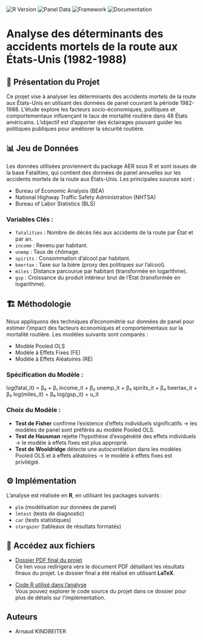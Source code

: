 ![R Version](https://img.shields.io/badge/R-4.0%2B-blue)
![Panel Data](https://img.shields.io/badge/Analyse-Donn%C3%A9es%20Panel-brightgreen)
![Framework](https://img.shields.io/badge/M%C3%A9thode-Econom%C3%A9trie-orange)
![Documentation](https://img.shields.io/badge/Documentation-LaTeX-lightgrey)

# Analyse des déterminants des accidents mortels de la route aux États-Unis (1982-1988)

## 📌 Présentation du Projet

Ce projet vise à analyser les déterminants des accidents mortels de la route aux États-Unis en utilisant des données de panel couvrant la période 1982-1988. L’étude explore les facteurs socio-économiques, politiques et comportementaux influençant le taux de mortalité routière dans 48 États américains. L’objectif est d’apporter des éclairages pouvant guider les politiques publiques pour améliorer la sécurité routière.

## 📊 Jeu de Données

Les données utilisées proviennent du package AER sous R et sont issues de la base Fatalities, qui contient des données de panel annuelles sur les accidents mortels de la route aux États-Unis. Les principales sources sont :

- Bureau of Economic Analysis (BEA)
- National Highway Traffic Safety Administration (NHTSA)
- Bureau of Labor Statistics (BLS)

### Variables Clés :
- `fatalities` : Nombre de décès liés aux accidents de la route par État et par an.
- `income` : Revenu par habitant.
- `unemp` : Taux de chômage.
- `spirits` : Consommation d’alcool par habitant.
- `beertax` : Taxe sur la bière (proxy des politiques sur l’alcool).
- `miles` : Distance parcourue par habitant (transformée en logarithme).
- `gsp` : Croissance du produit intérieur brut de l’État (transformée en logarithme).

## 🏗 Méthodologie

Nous appliquons des techniques d’économétrie sur données de panel pour estimer l’impact des facteurs économiques et comportementaux sur la mortalité routière. Les modèles suivants sont comparés :

- Modèle Pooled OLS
- Modèle à Effets Fixes (FE)
- Modèle à Effets Aléatoires (RE)

### Spécification du Modèle :

log(fatal_it) = β₀ + β₁ income_it + β₂ unemp_it + β₃ spirits_it + β₄ beertax_it + β₅ log(miles_it) + β₆ log(gsp_it) + u_it

### Choix du Modèle :
- **Test de Fisher** confirme l’existence d’effets individuels significatifs → les modèles de panel sont préférés au modèle Pooled OLS.
- **Test de Hausman** rejette l’hypothèse d’exogénéité des effets individuels → le modèle à effets fixes est plus approprié.
- **Test de Wooldridge** détecte une autocorrélation dans les modèles Pooled OLS et à effets aléatoires → le modèle à effets fixes est privilégié.

## ⚙️ Implémentation

L’analyse est réalisée en **R**, en utilisant les packages suivants :
- `plm` (modélisation sur données de panel)
- `lmtest` (tests de diagnostic)
- `car` (tests statistiques)
- `stargazer` (tableaux de résultats formatés)

## 📂 Accédez aux fichiers

- [Dossier PDF final du projet](PDF_KINDBEITER_Arnaud_M1_DS2E.pdf)  
  Ce lien vous redirigera vers le document PDF détaillant les résultats finaux du projet. Le dossier final a été réalisé en utilisant **LaTeX**.
  
- [Code R utilisé dans l’analyse](R-CODE)  
  Vous pouvez explorer le code source du projet dans ce dossier pour plus de détails sur l'implémentation.

## Auteurs

- Arnaud KINDBEITER
